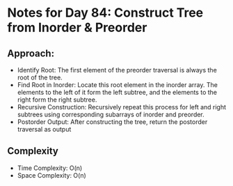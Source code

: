 # Notes for Day 84: Construct Tree from Inorder & Preorder

## Approach:

- Identify Root: The first element of the preorder traversal is always the root of the tree.
- Find Root in Inorder: Locate this root element in the inorder array. The elements to the left of it form the left subtree, and the elements to the right form the right subtree.
- Recursive Construction: Recursively repeat this process for left and right subtrees using corresponding subarrays of inorder and preorder.
- Postorder Output: After constructing the tree, return the postorder traversal as output

## Complexity

- Time Complexity: O(n)
- Space Complexity: O(n)
